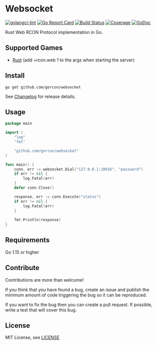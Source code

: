 # Websocket
[![golangci-lint](https://github.com/gorcon/websocket/workflows/golangci-lint/badge.svg)](https://github.com/gorcon/websocket/actions)
[![Go Report Card](https://goreportcard.com/badge/github.com/gorcon/websocket)](https://goreportcard.com/report/github.com/gorcon/websocket)
[![Build Status](https://travis-ci.org/gorcon/websocket.svg?branch=master)](https://travis-ci.org/gorcon/websocket)
[![Coverage](https://gocover.io/_badge/github.com/gorcon/websocket?0 "coverage")](https://gocover.io/github.com/gorcon/websocket)
[![GoDoc](https://img.shields.io/badge/godoc-reference-blue.svg)](https://godoc.org/github.com/gorcon/websocket)

Rust Web RCON Protocol implementation in Go.

## Supported Games
* [Rust](https://store.steampowered.com/app/252490) (add +rcon.web 1 to the args when starting the server)

## Install
```text
go get github.com/gorcon/websocket
```

See [Changelog](CHANGELOG.md) for release details.

## Usage
```go
package main

import (
	"log"
	"fmt"

	"github.com/gorcon/websocket"
)

func main() {
	conn, err := websocket.Dial("127.0.0.1:28016", "password")
	if err != nil {
		log.Fatal(err)
	}
	defer conn.Close()

	response, err := conn.Execute("status")
	if err != nil {
		log.Fatal(err)
	}
	
	fmt.Println(response)	
}
```

## Requirements
Go 1.15 or higher

## Contribute
Contributions are more than welcome! 

If you think that you have found a bug, create an issue and publish the minimum amount of code triggering the bug so 
it can be reproduced.

If you want to fix the bug then you can create a pull request. If possible, write a test that will cover this bug.

## License
MIT License, see [LICENSE](LICENSE)
